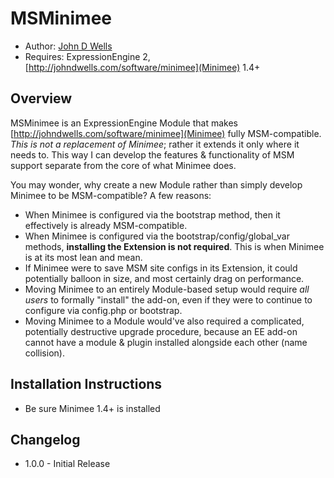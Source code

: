 # MSMinimee

* Author: [John D Wells](http://johndwells.com)
* Requires: ExpressionEngine 2, [http://johndwells.com/software/minimee](Minimee) 1.4+


## Overview

MSMinimee is an ExpressionEngine Module that makes [http://johndwells.com/software/minimee](Minimee) fully MSM-compatible.
_This is not a replacement of Minimee_; rather it extends it only where it needs to. This way I can develop the features & functionality of MSM support separate from the core of what Minimee does.

You may wonder, why create a new Module rather than simply develop Minimee to be MSM-compatible?  A few reasons:

* When Minimee is configured via the bootstrap method, then it effectively is already MSM-compatible.
* When Minimee is configured via the bootstrap/config/global_var methods, **installing the Extension is not required**. This is when Minimee is at its most lean and mean.
* If Minimee were to save MSM site configs in its Extension, it could potentially balloon in size, and most certainly drag on performance.
* Moving Minimee to an entirely Module-based setup would require _all users_ to formally "install" the add-on, even if they were to continue to configure via config.php or bootstrap.
* Moving Minimee to a Module would've also required a complicated, potentially destructive upgrade procedure, because an EE add-on cannot have a module & plugin installed alongside each other (name collision).


## Installation Instructions

* Be sure Minimee 1.4+ is installed


## Changelog

* 1.0.0 - Initial Release


